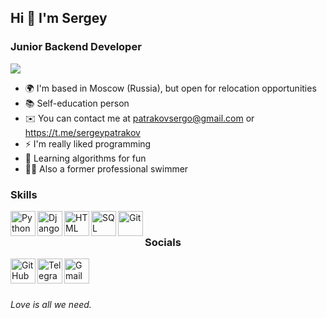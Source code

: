## Hi 👋 I'm Sergey

### Junior Backend Developer
![](https://komarev.com/ghpvc/?username=sergeypatrakov&color=blue)


- 🌍 I'm based in Moscow (Russia), but open for relocation opportunities
-  📚 Self-education person
- ✉️ You can contact me at patrakovsergo@gmail.com or https://t.me/sergeypatrakov
- ⚡ I'm really liked programming
- 🧠 Learning algorithms for fun
- 🏊‍♂️ Also a former professional swimmer


### Skills

<img align="left" alt="Python" width="40px" src="https://raw.githubusercontent.com/danielcranney/readme-generator/main/public/icons/skills/python-colored.svg"/>
<img align="left" alt="Django" width="40px" src="https://raw.githubusercontent.com/danielcranney/readme-generator/main/public/icons/skills/django-colored.svg"/>
<img align="left" alt="HTML" width="40px" src="https://www.w3.org/html/logo/downloads/HTML5_Badge_512.png"/> 
<img align="left" alt="SQL" width="40px" src="https://raw.githubusercontent.com/danielcranney/readme-generator/main/public/icons/skills/postgresql-colored.svg"/> 
<img align="left" alt="Git" width="40px" src="https://git-scm.com/images/logos/downloads/Git-Icon-1788C.png"/> 

<br />

### Socials

[<img align="left" alt="GitHub" width="40px" src="https://cdn-icons-png.flaticon.com/512/25/25231.png" />](https://github.com/sergeypatrakov)
[<img align="left" alt="Telegram" width="40px" src="https://upload.wikimedia.org/wikipedia/commons/thumb/8/82/Telegram_logo.svg/2048px-Telegram_logo.svg.png" />](https://t.me/sergeypatrakov)
[<img align="left" alt="Gmail" width="40px" src="https://raw.githubusercontent.com/themasterid/themasterid/main/svg/gmail.svg" />](patrakovsergo@gmail.com)

<br />
<br />
<br />

_Love is all we need._
